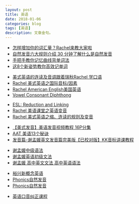 ```yaml
---
layout: post
title: 英语
date: 2018-01-06
categories: blog
tags: [英语]
description: 文章金句。
---
```


- [怎样增加你的词汇量？Rachel来教大家啦](https://www.bilibili.com/video/av4383332)
- [自然发音六大规则介绍 30 分钟了解什么是自然发音](https://www.bilibili.com/video/av6715803)
- [手把手教你记忆曲线背单词法](https://www.bilibili.com/video/av11238538)
- [这8个新姿势教你高效记单词](https://www.bilibili.com/video/av4606274)



<p>
  </p>
  
- [美式英语的连读及音调跟着瑞秋Rachel 学口语](https://www.bilibili.com/video/av10187698)
- [Rachel 美式英语之国际音标/因素](https://www.bilibili.com/video/av13443469)
- [Rachel American English美国英语](https://www.bilibili.com/video/av9176321)
- [Vowel Consonant Diphthong](https://www.bilibili.com/video/av18393052)

<p>
  </p>

- [ESL: Reduction and Linking](https://www.bilibili.com/video/av18639546)
- [Rachel 美语课堂之英语变音](https://www.bilibili.com/video/av13279450)
- [Rachel 美式英语之缩、连读的规则及变音](https://www.bilibili.com/video/av13274180)

<p>
  </p>

- [【美式发音】美语发音视频教程 16P分集](https://www.bilibili.com/video/av5689199/)<br>
- [AAT 美语13个秘诀](http://www.ximalaya.com/42702254/album/3913560/?order=desc)<br>
- [发音篇-谢孟媛英文发音篇完美版【已校对版】KK音标讲课教程](https://www.bilibili.com/video/av13335502/)<br>


<p>
  </p>
  
- [谢孟媛中级语法](https://www.bilibili.com/video/av14460791/)<br>
- [谢孟媛英语初级文法](https://www.bilibili.com/video/av13337430/)<br>
- [谢孟媛 高中英文文法 高中英语语法](https://www.bilibili.com/video/av14235679/?from=search&seid=16748930251803350404)<br>


<p>
  </p>
  
- [裕兴新概念英语](https://space.bilibili.com/7940818?from=search&seid=4697906970142101035#/)<br>
- [Phonics自然发音](https://www.bilibili.com/video/av17705471/)<br>
- [Phonics自然发音](http://www.bilibili.com/video/av5527562/?spm_id_from=333.338.v_desc.1)

<p>
  </p>
  
- [英语口音纠正课程](https://www.bilibili.com/video/av299636)

